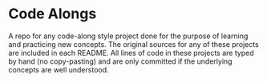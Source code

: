 # Code Alongs
A repo for any code-along style project done for the purpose of learning and practicing new concepts. The original sources for any of these projects are included in each README. All lines of code in these projects are typed by hand (no copy-pasting) and are only committed if the underlying concepts are well understood.
